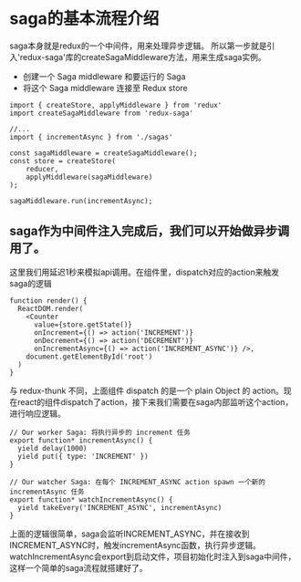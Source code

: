 # saga的基本流程介绍
saga本身就是redux的一个中间件，用来处理异步逻辑。
所以第一步就是引入'redux-saga'库的createSagaMiddleware方法，用来生成saga实例。

- 创建一个 Saga middleware 和要运行的 Saga
- 将这个 Saga middleware 连接至 Redux store

```
import { createStore, applyMiddleware } from 'redux'
import createSagaMiddleware from 'redux-saga'

//...
import { incrementAsync } from './sagas'

const sagaMiddleware = createSagaMiddleware();
const store = createStore(
    reducer,
    applyMiddleware(sagaMiddleware)
);

sagaMiddleware.run(incrementAsync);
```
## saga作为中间件注入完成后，我们可以开始做异步调用了。
这里我们用延迟1秒来模拟api调用。在组件里，dispatch对应的action来触发saga的逻辑
```
function render() {
  ReactDOM.render(
    <Counter
      value={store.getState()}
      onIncrement={() => action('INCREMENT')}
      onDecrement={() => action('DECREMENT')}
      onIncrementAsync={() => action('INCREMENT_ASYNC')} />,
    document.getElementById('root')
  )
}
```
与 redux-thunk 不同，上面组件 dispatch 的是一个 plain Object 的 action。现在react的组件dispatch了action，接下来我们需要在saga内部监听这个action，进行响应逻辑。
```
// Our worker Saga: 将执行异步的 increment 任务
export function* incrementAsync() {
  yield delay(1000)
  yield put({ type: 'INCREMENT' })
}

// Our watcher Saga: 在每个 INCREMENT_ASYNC action spawn 一个新的 incrementAsync 任务
export function* watchIncrementAsync() {
  yield takeEvery('INCREMENT_ASYNC', incrementAsync)
}
```
上面的逻辑很简单，saga会监听INCREMENT_ASYNC，并在接收到INCREMENT_ASYNC时，触发incrementAsync函数，执行异步逻辑。watchIncrementAsync会export到启动文件，项目初始化时注入到saga中间件，这样一个简单的saga流程就搭建好了。

